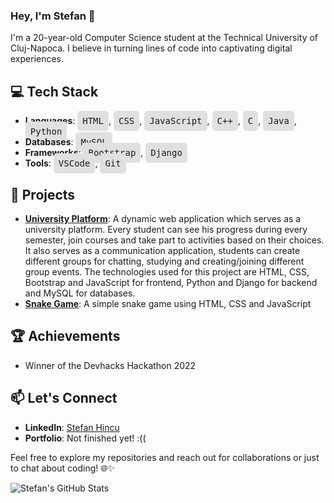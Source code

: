 ### Hey, I'm Stefan 👋

I'm a 20-year-old Computer Science student at the Technical University of Cluj-Napoca. I believe in turning lines of code into captivating digital experiences.

## 💻 Tech Stack

- **Languages**: <kbd style="background-color: #e0e0e0; padding: 8px; border-radius: 5px; font-size: 14px;">HTML</kbd>, <kbd style="background-color: #e0e0e0; padding: 8px; border-radius: 5px;">CSS</kbd>, <kbd style="background-color: #e0e0e0; padding: 8px; border-radius: 5px;">JavaScript</kbd>, <kbd style="background-color: #e0e0e0; padding: 8px; border-radius: 5px;">C++</kbd>, <kbd style="background-color: #e0e0e0; padding: 8px; border-radius: 5px;">C</kbd>, <kbd style="background-color: #e0e0e0; padding: 8px; border-radius: 5px;">Java</kbd>, <kbd style="background-color: #e0e0e0; padding: 8px; border-radius: 5px;">Python</kbd>
- **Databases**: <kbd style="background-color: #e0e0e0; padding: 8px; border-radius: 5px; font-size: 14px;">MySQL</kbd>
- **Frameworks**: <kbd style="background-color: #e0e0e0; padding: 8px; border-radius: 5px; font-size: 14px;">Bootstrap</kbd>, <kbd style="background-color: #e0e0e0; padding: 8px; border-radius: 5px; font-size: 14px;">Django</kbd>
- **Tools**: <kbd style="background-color: #e0e0e0; padding: 8px; border-radius: 5px; font-size: 14px;">VSCode</kbd>, <kbd style="background-color: #e0e0e0; padding: 8px; border-radius: 5px; font-size: 14px;">Git</kbd>

## 📖 Projects

- [**University Platform**](https://github.com/hnqhnqhnq/university-platform.git): A dynamic web application which serves as a university platform. Every student can see his progress during every semester, join courses and take part to activities based on their choices. It also serves as a communication application, students can create different groups for chatting, studying and creating/joining different group events. The technologies used for this project are HTML, CSS, Bootstrap and JavaScript for frontend, Python and Django for backend and MySQL for databases.
- [**Snake Game**](https://github.com/hnqhnqhnq/snake-web-game.git): A simple snake game using HTML, CSS and JavaScript

## 🏆 Achievements

- Winner of the Devhacks Hackathon 2022

## 📫 Let's Connect

- **LinkedIn**: [Stefan Hincu](https://www.linkedin.com/in/%C5%9Ftefan-h%C3%AEncu-46508a258)
- **Portfolio**: Not finished yet! :((

Feel free to explore my repositories and reach out for collaborations or just to chat about coding! 🌐✨

![Stefan's GitHub Stats](https://github-readme-stats.vercel.app/api?username=hnqhnqhnq&show_icons=true&theme=radical)
